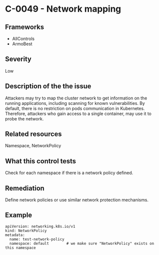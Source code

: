 # C-0049 - Network mapping

## Frameworks
* AllControls
* ArmoBest
 
## Severity
Low

## Description of the the issue
Attackers may try to map the cluster network to get information on the running applications, including scanning for known vulnerabilities. By default, there is no restriction on pods communication in Kubernetes. Therefore, attackers who gain access to a single container, may use it to probe the network.
 
## Related resources
Namespace, NetworkPolicy
 
## What this control tests 
Check for each namespace if there is a network policy defined.
 
## Remediation
Define network policies or use similar network protection mechanisms.
 
## Example
```
apiVersion: networking.k8s.io/v1
kind: NetworkPolicy
metadata:
  name: test-network-policy
  namespace: default		# we make sure "NetworkPolicy" exists on this namespace
```
